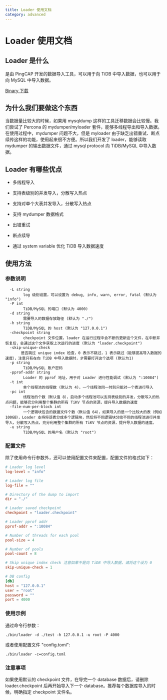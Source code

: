 ```yaml
---
title: Loader 使用文档
category: advanced
---
```


# Loader 使用文档

## Loader 是什么

是由 PingCAP 开发的数据导入工具，可以用于向 TiDB 中导入数据，也可以用于向 MySQL 中导入数据。

[Binary 下载](http://download.pingcap.org/tidb-enterprise-tools-latest-linux-amd64.tar.gz)

## 为什么我们要做这个东西

当数据量比较大的时候，如果用 mysqldump 这样的工具迁移数据会比较慢。我们尝试了 Percona 的 mydumper/myloader 套件，能够多线程导出和导入数据。在使用过程中，mydumper 问题不大，但是 myloader 由于缺乏出错重试、断点续传这样的功能，使用起来很不方便。所以我们开发了 loader，能够读取 mydumper 的输出数据文件，通过 mysql protocol 向 TiDB/MySQL 中导入数据。

## Loader 有哪些优点

* 多线程导入

* 支持表级别的并发导入，分散写入热点

* 支持对单个大表并发导入，分散写入热点

* 支持 mydumper 数据格式

* 出错重试

* 断点续导

* 通过 system variable 优化 TiDB 导入数据速度

## 使用方法

### 参数说明
```
  -L string
        log 级别设置，可以设置为 debug, info, warn, error, fatal (默认为 "info")
  -P int
        TiDB/MySQL 的端口 (默认为 4000)
  -d string
        需要导入的数据存放路径 (默认为 "./")
  -h string
        TiDB/MySQL 的 host (默认为 "127.0.0.1")
  -checkpoint string
        checkpoint 文件位置，loader 在运行过程中会不断的更新这个文件，在中断并恢复后，会通过这个文件获取上次运行的进度 (默认为 "loader.checkpoint")
  -skip-unique-check
       是否跳过 unique index 检查，0 表示不跳过，1 表示跳过（能够提高导入数据的速度），注意只有在向 TiDB 中导入数据时，才需要打开这个选项 (默认为1)
  -p string
        TiDB/MySQL 账户密码
  -pprof-addr string
        Loader 的 pprof 地址，用于对 Loader 进行性能调试 (默认为 ":10084")
  -t int
        单个线程池的线程数 (默认为 4)，一个线程池同一时刻只能对一个表进行导入
  -pc int
        线程池的个数（默认值 8），启动多个线程池可以支持表级别的并发，分散写入的热点问题，能够充分利用整个集群的所有 TiKV 节点的资源，提升导入数据的速度
  -file-num-per-block int
        一个逻辑块包含的数据文件个数（默认值 64），如果导入的是一个比较大的表（例如 100GB），Loader 支持将该表分成多个逻辑块，然后将不同逻辑块分给不同的线程池进行并发导入，分散写入热点，充分利用整个集群的所有 TiKV 节点的资源，提升导入数据的速度。
  -u string
        TiDB/MySQL 的用户名 (默认为 "root")
```

### 配置文件

除了使用命令行参数外，还可以使用配置文件来配置，配置文件的格式如下：

```toml
# Loader log level
log-level = "info"

# Loader log file
log-file = ""

# Directory of the dump to import
dir = "./"

# Loader saved checkpoint
checkpoint = "loader.checkpoint"

# Loader pprof addr
pprof-addr = ":10084"

# Number of threads for each pool
pool-size = 4

# Number of pools
pool-count = 8

# Skip unique index check 注意如果不是向 TiDB 中导入数据，请将这个设为 0
skip-unique-check = 1

# DB config
[db]
host = "127.0.0.1"
user = "root"
password = ""
port = 4000
```

### 使用示例

通过命令行参数：

    ./bin/loader -d ./test -h 127.0.0.1 -u root -P 4000

或者使用配置文件 "config.toml":

    ./bin/loader -c=config.toml

### 注意事项

如果使用默认的 checkpoint 文件，在导完一个 database 数据后，请删除 loader.checkpoint 后再开始导入下一个 database。推荐每个数据库导入的时候，明确指定 checkpoint 文件名。


